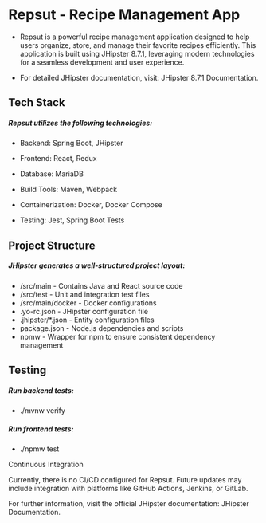 # Repsut - Recipe Management App

- Repsut is a powerful recipe management application designed to help users organize, store, and manage their favorite recipes efficiently. This application is built using JHipster 8.7.1, leveraging modern technologies for a seamless development and user experience.

- For detailed JHipster documentation, visit: JHipster 8.7.1 Documentation.

## Tech Stack

##### Repsut utilizes the following technologies:

- Backend: Spring Boot, JHipster

- Frontend: React, Redux

- Database: MariaDB

- Build Tools: Maven, Webpack

- Containerization: Docker, Docker Compose

- Testing: Jest, Spring Boot Tests

## Project Structure

##### JHipster generates a well-structured project layout:

- /src/main - Contains Java and React source code
- /src/test - Unit and integration test files
- /src/main/docker - Docker configurations
- .yo-rc.json - JHipster configuration file
- .jhipster/\*.json - Entity configuration files
- package.json - Node.js dependencies and scripts
- npmw - Wrapper for npm to ensure consistent dependency management

## Testing

##### Run backend tests:

- ./mvnw verify

##### Run frontend tests:

- ./npmw test

Continuous Integration

Currently, there is no CI/CD configured for Repsut. Future updates may include integration with platforms like GitHub Actions, Jenkins, or GitLab.

For further information, visit the official JHipster documentation: JHipster Documentation.
